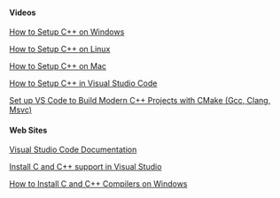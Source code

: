 [//]: # (### Additional Resources and References)

#### Videos

<a href="https://www.youtube.com/watch?v=1OsGXuNA5cc&list=PLlrATfBNZ98dudnM48yfGUldqGD0S4FFb&index=2" target="_blank"> How to Setup C++ on Windows </a>

<a href="https://www.youtube.com/watch?v=LKLuvoY6U0I&list=PLlrATfBNZ98dudnM48yfGUldqGD0S4FFb&index=4" target="_blank"> How to Setup C++ on Linux</a>

<a href="https://www.youtube.com/watch?v=1E_kBSka_ec&list=PLlrATfBNZ98dudnM48yfGUldqGD0S4FFb&index=3" target="_blank"> How to Setup C++ on Mac </a>

<a href="https://www.youtube.com/watch?v=DMWD7wfhgNY" target="_blank">How to Setup C++ in Visual Studio Code</a>

<a href="https://www.youtube.com/watch?v=BBPKMRR69_s" target="_blank">Set up VS Code to Build Modern C++ Projects with CMake (Gcc, Clang, Msvc)</a>

#### Web Sites

<a href="https://code.visualstudio.com/docs" target="_blank">Visual Studio Code Documentation</a>

<a href="https://learn.microsoft.com/en-us/cpp/build/vscpp-step-0-installation?view=msvc-170" target="_blank">Install C and C++ support in Visual Studio </a>

<a href="https://www.freecodecamp.org/news/how-to-install-c-and-cpp-compiler-on-windows/" target="_blank">How to Install C and C++ Compilers on Windows</a>

